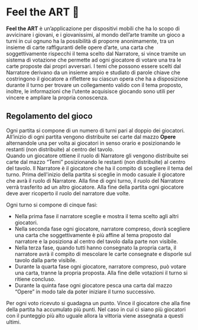 # Feel the ART :art:
**Feel the ART** è un’applicazione per dispositivi mobili che ha lo scopo di avvicinare i giovani, e i giovanissimi, al mondo dell’arte tramite un gioco a turni 
in cui ognuno ha la possibilità di proporre anonimamente, tra un insieme di carte raffiguranti delle opere d’arte, una carta che soggettivamente rispecchi il tema 
scelto dal Narratore, si vince tramite un sistema di votazione che permette ad ogni giocatore di votare una tra le carte proposte dai propri avversari.
I temi che possono essere scelti dal Narratore derivano da un insieme ampio e studiato di parole chiave che costringono il giocatore a riflettere su ciascun 
opera che ha a disposizione durante il turno per trovare un collegamento valido con il tema proposto, inoltre, le informazioni che l’utente acquisisce giocando
sono utili per vincere e ampliare la propria conoscenza.

## Regolamento del gioco
Ogni partita si compone di un numero di turni pari al doppio dei giocatori.
All’inizio di ogni partita vengono distribuite sei carte dal mazzo **Opere** alternandole una per volta ai giocatori in senso orario e posizionando le restanti 
(non distribuite) al centro del tavolo.  
Quando un giocatore ottiene il ruolo di Narratore gli vengono distribuite sei carte dal mazzo “Temi” posizionando le restanti (non distribuite) al centro del tavolo.
Il Narratore è il giocatore che ha il compito di scegliere il tema del turno.
Prima dell'inizio della partita si sceglie in modo casuale il giocatore che avrà il ruolo di Narratore. Alla fine di ogni turno, il ruolo del Narratore 
verrà trasferito ad un altro giocatore. Alla fine della partita ogni giocatore deve aver ricoperto il ruolo del narratore due volte.  

Ogni turno si compone di cinque fasi:
* Nella prima fase il narratore sceglie e mostra il tema scelto agli altri giocatori.
* Nella seconda fase ogni giocatore, narratore compreso, dovrà scegliere una carta che soggettivamente è più affine al tema 
proposto dal narratore e la posiziona al centro del tavolo dalla parte non visibile.
* Nella terza fase, quando tutti hanno consegnato la propria carta, il narratore avrà il compito di mescolare le carte 
consegnate e disporle sul tavolo dalla parte visibile.
* Durante la quarta fase ogni giocatore, narratore compreso, può votare una carta, tranne la propria proposta. 
Alla fine delle votazioni il turno si ritiene concluso.
* Durante la quinta fase ogni giocatore pesca una carta dal mazzo “Opere” in modo tale da poter iniziare il turno successivo.  

Per ogni voto ricevuto si guadagna un punto. Vince il giocatore che alla fine della partita ha accumulato più punti. Nel caso in cui ci siano più giocatori con il 
punteggio più alto uguale allora la vittoria viene assegnata a questi ultimi.
